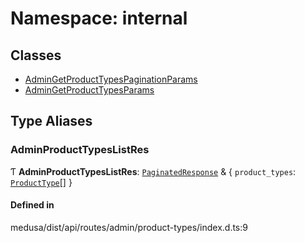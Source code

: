 # Namespace: internal

## Classes

- [AdminGetProductTypesPaginationParams](../classes/internal-15.AdminGetProductTypesPaginationParams.md)
- [AdminGetProductTypesParams](../classes/internal-15.AdminGetProductTypesParams.md)

## Type Aliases

### AdminProductTypesListRes

Ƭ **AdminProductTypesListRes**: [`PaginatedResponse`](internal-2.md#paginatedresponse) & { `product_types`: [`ProductType`](../classes/internal.ProductType.md)[]  }

#### Defined in

medusa/dist/api/routes/admin/product-types/index.d.ts:9
